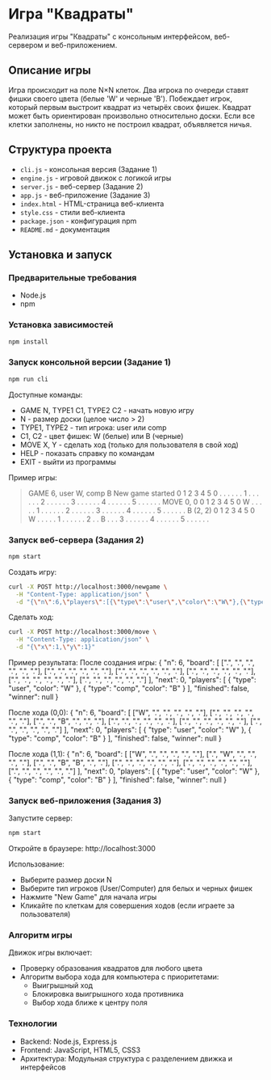 # Игра "Квадраты"

Реализация игры "Квадраты" с консольным интерфейсом, веб-сервером и веб-приложением.

## Описание игры

Игра происходит на поле N×N клеток. Два игрока по очереди ставят фишки своего цвета (белые 'W' и черные 'B'). Побеждает игрок, который первым выстроит квадрат из четырёх своих фишек. Квадрат может быть ориентирован произвольно относительно доски. Если все клетки заполнены, но никто не построил квадрат, объявляется ничья.

## Структура проекта

- `cli.js` - консольная версия (Задание 1)
- `engine.js` - игровой движок с логикой игры
- `server.js` - веб-сервер (Задание 2) 
- `app.js` - веб-приложение (Задание 3)
- `index.html` - HTML-страница веб-клиента
- `style.css` - стили веб-клиента
- `package.json` - конфигурация npm
- `README.md` - документация

## Установка и запуск

### Предварительные требования
- Node.js
- npm

### Установка зависимостей
```bash
npm install
```

### Запуск консольной версии (Задание 1)
```bash
npm run cli
```
Доступные команды:

- GAME N, TYPE1 C1, TYPE2 C2 - начать новую игру
- N - размер доски (целое число > 2)
- TYPE1, TYPE2 - тип игрока: user или comp
- C1, C2 - цвет фишек: W (белые) или B (черные)
- MOVE X, Y - сделать ход (только для пользователя в свой ход)
- HELP - показать справку по командам
- EXIT - выйти из программы

Пример игры:

> GAME 6, user W, comp B
New game started
   0  1  2  3  4  5
 0 .  .  .  .  .  .
 1 .  .  .  .  .  .
 2 .  .  .  .  .  .
 3 .  .  .  .  .  .
 4 .  .  .  .  .  .
 5 .  .  .  .  .  .
> MOVE 0, 0
   0  1  2  3  4  5
 0 W  .  .  .  .  .
 1 .  .  .  .  .  .
 2 .  .  .  .  .  .
 3 .  .  .  .  .  .
 4 .  .  .  .  .  .
 5 .  .  .  .  .  .
B (2, 2)
   0  1  2  3  4  5
 0 W  .  .  .  .  .
 1 .  .  .  .  .  .
 2 .  .  B  .  .  .
 3 .  .  .  .  .  .
 4 .  .  .  .  .  .
 5 .  .  .  .  .  .

### Запуск веб-сервера (Задания 2)
```bash
npm start
```
Создать игру:
```bash
curl -X POST http://localhost:3000/newgame \
  -H "Content-Type: application/json" \
  -d "{\"n\":6,\"players\":[{\"type\":\"user\",\"color\":\"W\"},{\"type\":\"comp\",\"color\":\"B\"}]}"
```  
Сделать ход:
```bash
curl -X POST http://localhost:3000/move \
  -H "Content-Type: application/json" \
  -d "{\"x\":1,\"y\":1}"
```
Пример результата:
После создания игры:
{
  "n": 6,
  "board": [
    [".", ".", ".", ".", ".", "."],
    [".", ".", ".", ".", ".", "."],
    [".", ".", ".", ".", ".", "."],
    [".", ".", ".", ".", ".", "."],
    [".", ".", ".", ".", ".", "."],
    [".", ".", ".", ".", ".", "."]
  ],
  "next": 0,
  "players": [
    {
      "type": "user",
      "color": "W"
    },
    {
      "type": "comp",
      "color": "B"
    }
  ],
  "finished": false,
  "winner": null
}

После хода (0,0):
{
  "n": 6,
  "board": [
    ["W", ".", ".", ".", ".", "."],
    [".", ".", ".", ".", ".", "."],
    [".", ".", "B", ".", ".", "."],
    [".", ".", ".", ".", ".", "."],
    [".", ".", ".", ".", ".", "."],
    [".", ".", ".", ".", ".", "."]
  ],
  "next": 0,
  "players": [
    {
      "type": "user",
      "color": "W"
    },
    {
      "type": "comp",
      "color": "B"
    }
  ],
  "finished": false,
  "winner": null
}

После хода (1,1):
{
  "n": 6,
  "board": [
    ["W", ".", ".", ".", ".", "."],
    [".", "W", ".", ".", ".", "."],
    [".", ".", "B", "B", ".", "."],
    [".", ".", ".", ".", ".", "."],
    [".", ".", ".", ".", ".", "."],
    [".", ".", ".", ".", ".", "."]
  ],
  "next": 0,
  "players": [
    {
      "type": "user",
      "color": "W"
    },
    {
      "type": "comp",
      "color": "B"
    }
  ],
  "finished": false,
  "winner": null
}

### Запуск веб-приложения (Задания 3)
Запустите сервер:
```bash
npm start
```
Откройте в браузере:
http://localhost:3000

Использование:

- Выберите размер доски N
- Выберите тип игроков (User/Computer) для белых и черных фишек
- Нажмите "New Game" для начала игры
- Кликайте по клеткам для совершения ходов (если играете за пользователя)

### Алгоритм игры
Движок игры включает:
- Проверку образования квадратов для любого цвета
- Алгоритм выбора хода для компьютера с приоритетами:
    - Выигрышный ход
    - Блокировка выигрышного хода противника
    - Выбор хода ближе к центру поля

### Технологии
- Backend: Node.js, Express.js
- Frontend: JavaScript, HTML5, CSS3
- Архитектура: Модульная структура с разделением движка и интерфейсов
